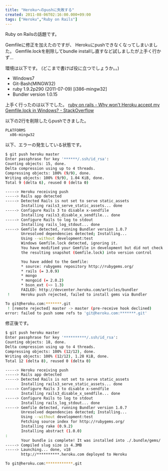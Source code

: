 ```yaml
---
title: "Herokuへのpushに失敗する"
created: 2011-08-06T02:16:00.000+09:00
tags: ["Heroku","Ruby on Rails"]
---
```

Ruby on Railsの話題です。

Gemfileに修正を加えたのですが、
Herokuにpushできなくなってしまいました。
Gemfile.lockを削除してbundle installし直すなど試しましたが上手く行かず…
<!--more-->
環境は以下です。
(どこまで書けば役に立つでしょうか。。)

- Windows7
- Git-Bash(MINGW32)
- ruby 1.9.2p290 (2011-07-09) [i386-mingw32]
- Bundler version 1.0.15

上手く行ったのは以下でした。
[ruby on rails - Why won't Heroku accept my Gemfile.lock in Windows? - StackOverflow](http://stackoverflow.com/questions/5954236/why-wont-heroku-accept-my-gemfile-lock-in-windows)

以下の2行を削除したらpushできました。

```
PLATFORMS
  x86-mingw32
```

以下、エラーの発生している状態です。

```sh
$ git push heroku master
Enter passphrase for key '******/.ssh/id_rsa':
Counting objects: 15, done.
Delta compression using up to 4 threads.
Compressing objects: 100% (9/9), done.
Writing objects: 100% (9/9), 1.04 KiB, done.
Total 9 (delta 6), reused 0 (delta 0)

-----> Heroku receiving push
-----> Rails app detected
-----> Detected Rails is not set to serve static_assets
       Installing rails3_serve_static_assets... done
-----> Configure Rails 3 to disable x-sendfile
       Installing rails3_disable_x_sendfile... done
-----> Configure Rails to log to stdout
       Installing rails_log_stdout... done
-----> Gemfile detected, running Bundler version 1.0.7
       Unresolved dependencies detected; Installing...
       Using --without development:test
       Windows Gemfile.lock detected, ignoring it.
       You have modified your Gemfile in development but did not check
       the resulting snapshot (Gemfile.lock) into version control

       You have added to the Gemfile:
       * source: rubygems repository http://rubygems.org/
       * rails (= 3.0.9)
       * mongo
       * mongoid (= 2.0.2)
       * bson_ext (~> 1.3)
       FAILED: http://devcenter.heroku.com/articles/bundler
 !     Heroku push rejected, failed to install gems via Bundler

To git@heroku.com:*******.git
 ! [remote rejected] master -> master (pre-receive hook declined)
error: failed to push some refs to 'git@heroku.com:*******.git'
```

修正後です。

```sh
$ git push heroku master
Enter passphrase for key '**********/.ssh/id_rsa':
Counting objects: 18, done.
Delta compression using up to 4 threads.
Compressing objects: 100% (12/12), done.
Writing objects: 100% (12/12), 1.28 KiB, done.
Total 12 (delta 8), reused 0 (delta 0)

-----> Heroku receiving push
-----> Rails app detected
-----> Detected Rails is not set to serve static_assets
       Installing rails3_serve_static_assets... done
-----> Configure Rails 3 to disable x-sendfile
       Installing rails3_disable_x_sendfile... done
-----> Configure Rails to log to stdout
       Installing rails_log_stdout... done
-----> Gemfile detected, running Bundler version 1.0.7
       Unresolved dependencies detected; Installing...
       Using --without development:test
       Fetching source index for http://rubygems.org/
       Installing rake (0.9.2)
       Installing abstract (1.0.0)
:
       Your bundle is complete! It was installed into ./.bundle/gems/
-----> Compiled slug size is 4.3MB
-----> Launching... done, v18
       http://**********.heroku.com deployed to Heroku

To git@heroku.com:************.git
```
